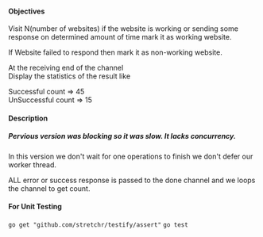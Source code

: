 #### Objectives

Visit N(number of websites) if the website is working or sending some response on determined amount of time mark it as working website. 

If Website failed to respond then mark it as non-working website. 

At the receiving end of the channel  
Display the statistics of the result like 

Successful count => 45  
UnSuccessful count => 15

#### Description 

##### Pervious version was blocking so it was slow. It lacks concurrency. 

In this version we don't wait for one operations to finish we don't defer our worker thread. 

ALL error or success response is passed to the done channel and we loops the channel to get count. 

#### For Unit Testing 
`go get "github.com/stretchr/testify/assert"`
`go test`